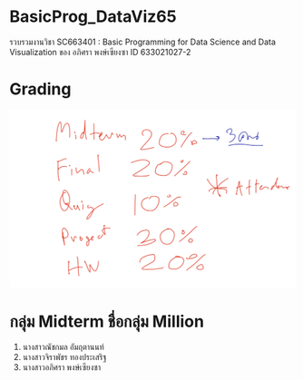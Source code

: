# BasicProg_DataViz65
รวบรวมงานวิชา SC663401 : Basic Programming for Data Science and Data Visualization ของ อภิศรา พงษ์เซียงซา ID 633021027-2

# Grading
![grading image](Grading.jpg)

# กลุ่ม Midterm ชื่อกลุ่ม Million
1. นางสาวณัชกมล อัมฤตานนท์
2. นางสาวจิราพัชร ทองประเสริฐ
3. นางสาวอภิศรา พงษ์เซียงซา
